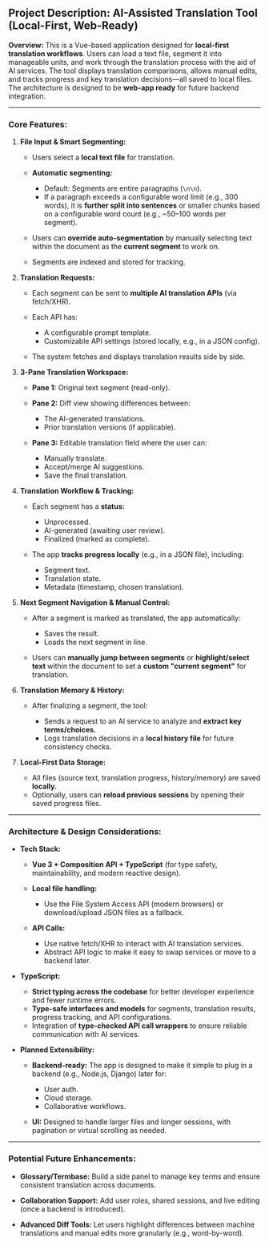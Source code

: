 ## Project Description: AI-Assisted Translation Tool (Local-First, Web-Ready)

**Overview:**
This is a Vue-based application designed for **local-first translation workflows**. Users can load a text file, segment it into manageable units, and work through the translation process with the aid of AI services. The tool displays translation comparisons, allows manual edits, and tracks progress and key translation decisions—all saved to local files. The architecture is designed to be **web-app ready** for future backend integration.

---

### Core Features:

1. **File Input & Smart Segmenting:**

    * Users select a **local text file** for translation.
    * **Automatic segmenting:**

        * Default: Segments are entire paragraphs (`\n\n`).
        * If a paragraph exceeds a configurable word limit (e.g., 300 words), it is **further split into sentences** or smaller chunks based on a configurable word count (e.g., \~50–100 words per segment).
    * Users can **override auto-segmentation** by manually selecting text within the document as the **current segment** to work on.
    * Segments are indexed and stored for tracking.

2. **Translation Requests:**

    * Each segment can be sent to **multiple AI translation APIs** (via fetch/XHR).
    * Each API has:

        * A configurable prompt template.
        * Customizable API settings (stored locally, e.g., in a JSON config).
    * The system fetches and displays translation results side by side.

3. **3-Pane Translation Workspace:**

    * **Pane 1:** Original text segment (read-only).
    * **Pane 2:** Diff view showing differences between:

        * The AI-generated translations.
        * Prior translation versions (if applicable).
    * **Pane 3:** Editable translation field where the user can:

        * Manually translate.
        * Accept/merge AI suggestions.
        * Save the final translation.

4. **Translation Workflow & Tracking:**

    * Each segment has a **status:**

        * Unprocessed.
        * AI-generated (awaiting user review).
        * Finalized (marked as complete).
    * The app **tracks progress locally** (e.g., in a JSON file), including:

        * Segment text.
        * Translation state.
        * Metadata (timestamp, chosen translation).

5. **Next Segment Navigation & Manual Control:**

    * After a segment is marked as translated, the app automatically:

        * Saves the result.
        * Loads the next segment in line.
    * Users can **manually jump between segments** or **highlight/select text** within the document to set a **custom "current segment"** for translation.

6. **Translation Memory & History:**

    * After finalizing a segment, the tool:

        * Sends a request to an AI service to analyze and **extract key terms/choices.**
        * Logs translation decisions in a **local history file** for future consistency checks.

7. **Local-First Data Storage:**

    * All files (source text, translation progress, history/memory) are saved **locally.**
    * Optionally, users can **reload previous sessions** by opening their saved progress files.

---

### Architecture & Design Considerations:

* **Tech Stack:**

    * **Vue 3 + Composition API + TypeScript** (for type safety, maintainability, and modern reactive design).
    * **Local file handling:**

        * Use the File System Access API (modern browsers) or download/upload JSON files as a fallback.
    * **API Calls:**

        * Use native fetch/XHR to interact with AI translation services.
        * Abstract API logic to make it easy to swap services or move to a backend later.

* **TypeScript:**

    * **Strict typing across the codebase** for better developer experience and fewer runtime errors.
    * **Type-safe interfaces and models** for segments, translation results, progress tracking, and API configurations.
    * Integration of **type-checked API call wrappers** to ensure reliable communication with AI services.

* **Planned Extensibility:**

    * **Backend-ready:** The app is designed to make it simple to plug in a backend (e.g., Node.js, Django) later for:

        * User auth.
        * Cloud storage.
        * Collaborative workflows.
    * **UI:** Designed to handle larger files and longer sessions, with pagination or virtual scrolling as needed.

---

### Potential Future Enhancements:

* **Glossary/Termbase:**
  Build a side panel to manage key terms and ensure consistent translation across documents.

* **Collaboration Support:**
  Add user roles, shared sessions, and live editing (once a backend is introduced).

* **Advanced Diff Tools:**
  Let users highlight differences between machine translations and manual edits more granularly (e.g., word-by-word).
